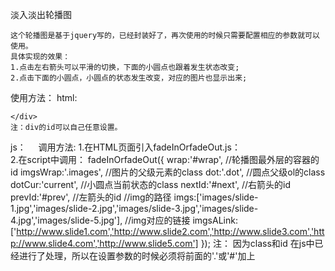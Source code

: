 淡入淡出轮播图

    这个轮播图是基于jquery写的，已经封装好了，再次使用的时候只需要配置相应的参数就可以使用。
    具体实现的效果：
    1.点击左右箭头可以平滑的切换，下面的小圆点也跟着发生状态改变;
    2.点击下面的小圆点，小圆点的状态发生改变，对应的图片也显示出来;

使用方法：
html:
    <div id="wrap">
        
    </div>
    注：div的id可以自己任意设置。

js：
     调用方法:
     1.在HTML页面引入fadeInOrfadeOut.js：
        <script src="fadeInOrfadeOut.js"></script>  
     2.在script中调用：
        fadeInOrfadeOut({
            wrap:'#wrap',           //轮播图最外层的容器的id
            imgsWrap:'.images',     //图片的父级元素的class
            dot:'.dot',             //圆点父级ol的class
            dotCur:'current',       //小圆点当前状态的class
            nextId:'#next',         //右箭头的id
            prevId:'#prev',         //左箭头的id
            //img的路径
            imgs:['images/slide-1.jpg','images/slide-2.jpg','images/slide-3.jpg','images/slide-4.jpg','images/slide-5.jpg'],
            //img对应的链接
            imgsALink:['http://www.slide1.com','http://www.slide2.com','http://www.slide3.com','http://www.slide4.com','http://www.slide5.com']
        });
        注： 因为class和id 在js中已经进行了处理，所以在设置参数的时候必须将前面的'.'或'#'加上
